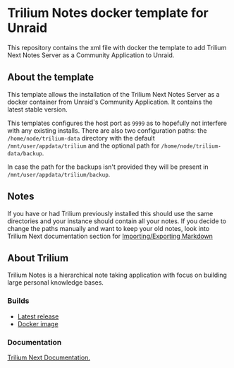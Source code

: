 # Trilium Notes docker template for Unraid

This repository contains the xml file with docker the template to add Trilium Next Notes Server as a Community Application to Unraid.

## About the template

This template allows the installation of the Trilium Next Notes Server as a docker container from Unraid's Community Application.
It contains the latest stable version.

This templates configures the host port as `9999` as to hopefully not interfere with any existing installs.
There are also two configuration paths: the `/home/node/trilium-data` directory with the default `/mnt/user/appdata/trilium` and the optional path for `/home/node/trilium-data/backup`. 

In case the path for the backups isn't provided they will be present in `/mnt/user/appdata/trilium/backup`.

## Notes

If you have or had Trilium previously installed this should use the same directories and your instance should contain all your notes. If you decide to change the paths manually and want to keep your old notes, look into Trilium Next documentation section for [Importing/Exporting Markdown](https://github.com/TriliumNext/Docs/blob/main/Wiki/markdown.md)


## About Trilium

Trilium Notes is a hierarchical note taking application with focus on building large personal knowledge bases.

### Builds

- [Latest release](https://github.com/TriliumNext/Notes/releases/latest) 
- [Docker image](https://hub.docker.com/r/triliumnext/notes)

### Documentation

[Trilium Next Documentation.](https://github.com/TriliumNext/Docs/)

